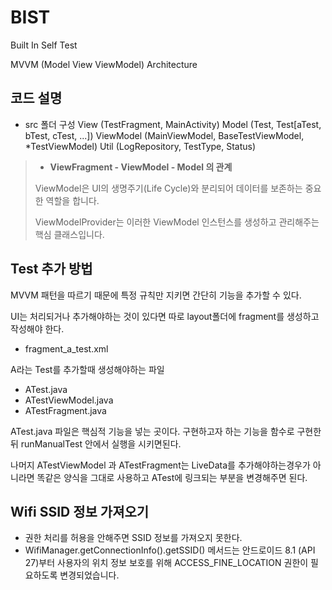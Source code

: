 # BIST 
Built In Self Test

MVVM (Model View ViewModel) Architecture 





## 코드 설명 
- src 폴더 구성
View (TestFragment, MainActivity)
Model (Test, Test[aTest, bTest, cTest, ...])
ViewModel (MainViewModel, BaseTestViewModel, *TestViewModel)
Util (LogRepository, TestType, Status)

> - **ViewFragment - ViewModel -  Model 의 관계**
> 
> ViewModel은 UI의 생명주기(Life Cycle)와 분리되어 데이터를 보존하는 중요한 역할을 합니다.
> 
> ViewModelProvider는 이러한 ViewModel 인스턴스를 생성하고 관리해주는 핵심 클래스입니다.


## Test 추가 방법 
MVVM 패턴을 따르기 때문에 특정 규칙만 지키면 간단히 기능을 추가할 수 있다. 

UI는 처리되거나 추가해야하는 것이 있다면 따로 layout폴더에 fragment를 생성하고 작성해야 한다.
- fragment_a_test.xml

A라는 Test를 추가할때 생성해야하는 파일 
- ATest.java 
- ATestViewModel.java
- ATestFragment.java

ATest.java 파일은 핵심적 기능을 넣는 곳이다.
구현하고자 하는 기능을 함수로 구현한뒤 runManualTest 안에서 실행을 시키면된다. 

나머지 ATestViewModel 과 ATestFragment는 LiveData를 추가해야하는경우가 아니라면 똑같은 양식을 그대로 사용하고 
ATest에 링크되는 부분을 변경해주면 된다.

## Wifi SSID 정보 가져오기 
- 권한 처리를 허용을 안해주면 SSID 정보를 가져오지 못한다. 
- WifiManager.getConnectionInfo().getSSID() 메서드는 안드로이드 8.1 (API 27)부터 사용자의 위치 정보 보호를 위해 ACCESS_FINE_LOCATION 권한이 필요하도록 변경되었습니다.
